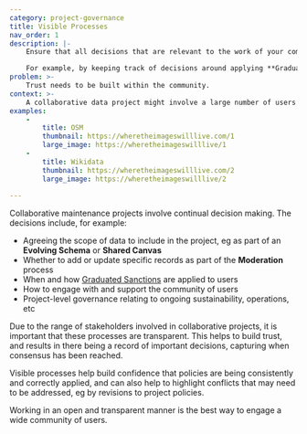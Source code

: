 ```yaml
---
category: project-governance
title: Visible Processes
nav_order: 1
description: |-
    Ensure that all decisions that are relevant to the work of your community are clearly documented and shared. 

    For example, by keeping track of decisions around applying **Graduated Sanctions**, clearly indicating the results of reviews carried out during **Moderation**, and in other aspects of the project governance, eg meeting minutes and other decision-making processes.
problem: >-
    Trust needs to be built within the community.
context: >-
    A collaborative data project might involve a large number of users participating in a range of processes, at different times and at different frequencies. This makes it important to clearly communicate and document when and how decisions have been made.
examples:
    -
        title: OSM
        thumbnail: https://wheretheimageswilllive.com/1
        large_image: https://wheretheimageswilllive/1
    -
        title: Wikidata
        thumbnail: https://wheretheimageswilllive.com/2
        large_image: https://wheretheimageswilllive/2
    
---
```


Collaborative maintenance projects involve continual decision making. The decisions include, for example: 

* Agreeing the scope of data to include in the project, eg as part of an **Evolving Schema** or **Shared Canvas**
* Whether to add or update specific records as part of the **Moderation** process
* When and how <span style="text-decoration:underline;">Graduated Sanctions</span> are applied to users 
* How to engage with and support the community of users
* Project-level governance relating to ongoing sustainability, operations, etc

Due to the range of stakeholders involved in collaborative projects, it is important that these processes are transparent. This helps to build trust, and results in there being a record of important decisions, capturing when consensus has been reached. 

Visible processes help build confidence that policies are being consistently and correctly applied, and can also help to highlight conflicts that may need to be addressed, eg by revisions to project policies.

Working in an open and transparent manner is the best way to engage a wide community of users.
